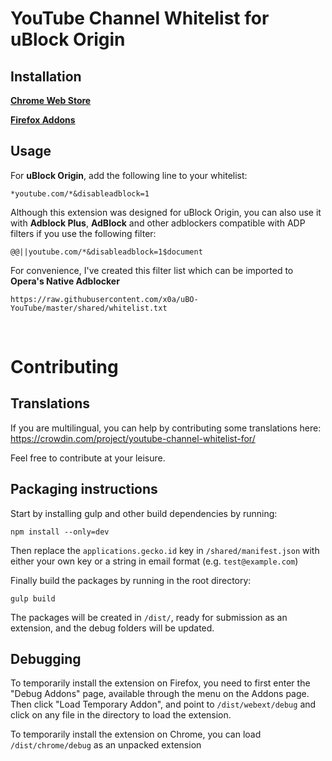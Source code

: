 # YouTube Channel Whitelist for uBlock Origin


## Installation

[**Chrome Web Store**](https://chrome.google.com/webstore/detail/youtube-channel-whitelist/pbgojokkgbikdofpgphemhldcbaejfog?)

[**Firefox Addons**](https://addons.mozilla.org/en-US/firefox/addon/youtube-channel-whitelist/)

## Usage
For **uBlock Origin**, add the following line to your whitelist:

    *youtube.com/*&disableadblock=1

Although this extension was designed for uBlock Origin, you can also use it with **Adblock Plus**, **AdBlock** and other adblockers compatible with ADP filters if you use the following filter:

    @@||youtube.com/*&disableadblock=1$document

For convenience, I've created this filter list which can be imported to **Opera's Native Adblocker**

    https://raw.githubusercontent.com/x0a/uBO-YouTube/master/shared/whitelist.txt

<br />

# Contributing

## Translations

If you are multilingual, you can help by contributing some translations here: 
https://crowdin.com/project/youtube-channel-whitelist-for/

Feel free to contribute at your leisure.

## Packaging instructions
Start by installing gulp and other build dependencies by running:

    npm install --only=dev

Then replace the ```applications.gecko.id``` key in ```/shared/manifest.json``` with either your own key or a string in email format (e.g. `test@example.com`)

Finally build the packages by running in the root directory:

    gulp build

The packages will be created in ```/dist/```, ready for submission as an extension, and the debug folders will be updated.

## Debugging
To temporarily install the extension on Firefox, you need to first enter the "Debug Addons" page, available through the menu on the Addons page. Then click "Load Temporary Addon", and point to ```/dist/webext/debug``` and click on any file in the directory to load the extension.

To temporarily install the extension on Chrome, you can load ```/dist/chrome/debug``` as an unpacked extension
